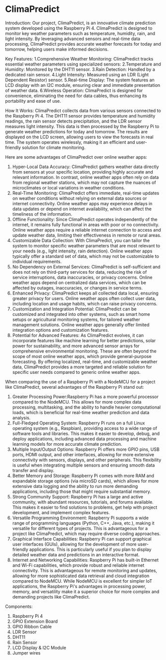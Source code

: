 # ClimaPredict
Introduction:
Our project, ClimaPredict, is an innovative climate prediction system developed using the Raspberry Pi 4. ClimaPredict is designed to monitor key weather parameters such as temperature, humidity, rain, and light intensity. By leveraging advanced sensors and real-time data processing, ClimaPredict provides accurate weather forecasts for today and tomorrow, helping users make informed decisions.

Key Features:
1.Comprehensive Weather Monitoring: ClimaPredict tracks essential weather parameters using specialized sensors:
2.Temperature and Humidity: Monitored by the DHT11 sensor.
3.Rain Detection: Handled by a dedicated rain sensor.
4.Light Intensity: Measured using an LDR (Light Dependent Resistor) sensor.
5.Real-time Display: The system features an LCD display with an I2C module, ensuring clear and immediate presentation of weather data.
6.Wireless Operation: ClimaPredict is designed for convenience, eliminating the need for data cables, thus enhancing its portability and ease of use.


How It Works:
ClimaPredict collects data from various sensors connected to the Raspberry Pi 4. The DHT11 sensor provides temperature and humidity readings, the rain sensor detects precipitation, and the LDR sensor measures light intensity. This data is then processed by the Raspberry Pi to generate weather predictions for today and tomorrow. The results are displayed on the LCD screen, allowing users to view the forecasts in real time. The system operates wirelessly, making it an efficient and user-friendly solution for climate monitoring.


Here are some advantages of ClimaPredict over online weather apps:
1. Hyper-Local Data Accuracy: ClimaPredict gathers weather data directly from sensors at your specific location, providing highly accurate and relevant information. In contrast, online weather apps often rely on data from regional weather stations, which may not capture the nuances of microclimates or local variations in weather conditions.
2. Real-Time Monitoring: ClimaPredict offers immediate, real-time updates on weather conditions without relying on external data sources or internet connectivity. Online weather apps may experience delays in data updates or depend on internet availability, which can affect the timeliness of the information.
3. Offline Functionality: Since ClimaPredict operates independently of the internet, it remains fully functional in areas with poor or no connectivity. Online weather apps require a reliable internet connection to access and update weather data, limiting their effectiveness in remote or rural areas.
4. Customizable Data Collection: With ClimaPredict, you can tailor the system to monitor specific weather parameters that are most relevant to your needs (e.g., light intensity, rain detection). Online weather apps typically offer a standard set of data, which may not be customizable to individual requirements.
5. No Dependency on External Services: ClimaPredict is self-sufficient and does not rely on third-party services for data, reducing the risk of service interruptions, data inaccuracies, or privacy concerns. Online weather apps depend on centralized data services, which can be affected by outages, inaccuracies, or changes in service terms.
6. Enhanced Privacy: ClimaPredict keeps all collected data local, ensuring greater privacy for users. Online weather apps often collect user data, including location and usage habits, which can raise privacy concerns.
7. Customization and Integration Potential: ClimaPredict can be customized and integrated into other systems, such as smart home setups or agricultural monitoring systems, for tailored weather management solutions. Online weather apps generally offer limited integration options and customization features.
8. Potential for Advanced Features: As ClimaPredict evolves, it can incorporate features like machine learning for better predictions, solar power for sustainability, and more advanced sensor arrays for comprehensive environmental monitoring. These are often beyond the scope of most online weather apps, which provide general-purpose forecasting.
                                                                              By offering localized, real-time, and customizable weather data, ClimaPredict provides a more targeted and reliable solution for specific user needs compared to generic online weather apps.


When comparing the use of a Raspberry Pi with a NodeMCU for a project like ClimaPredict, several advantages of the Raspberry Pi stand out:
1. Greater Processing Power:Raspberry Pi has a more powerful processor compared to the NodeMCU. This allows for more complex data processing, multitasking, and the ability to handle heavier computational loads, which is beneficial for real-time weather prediction and data analysis.
2. Full-Fledged Operating System: Raspberry Pi runs on a full Linux operating system (e.g., Raspbian), providing access to a wide range of software tools and libraries. This makes it easier to develop, debug, and deploy applications, including advanced data processing and machine learning models for more accurate climate prediction.
3. Multiple Input/Output Options: Raspberry Pi offers more GPIO pins, USB ports, HDMI output, and other interfaces, allowing for more extensive connectivity with sensors, displays, and other peripherals. This flexibility is useful when integrating multiple sensors and ensuring smooth data transfer and display.
4. Better Memory and Storage: Raspberry Pi comes with more RAM and expandable storage options (via microSD cards), which allows for more extensive data logging and the ability to run more demanding applications, including those that might require substantial memory.
5. Strong Community Support: Raspberry Pi has a large and active community, with abundant resources, tutorials, and forums available. This makes it easier to find solutions to problems, get help with project development, and implement complex features.
6. Versatile Programming Environment: Raspberry Pi supports a wide range of programming languages (Python, C++, Java, etc.), making it versatile for different types of projects. This is advantageous for a project like ClimaPredict, which may require diverse coding approaches.
7. Graphical Interface Capabilities: Raspberry Pi can support graphical user interfaces (GUIs), allowing for the development of more user-friendly applications. This is particularly useful if you plan to display detailed weather data and predictions in an interactive format.
8. Internet and Networking Capabilities: Raspberry Pi has built-in Ethernet and Wi-Fi capabilities, which provide robust and reliable internet connectivity. This is advantageous for remote monitoring and updates, allowing for more sophisticated data retrieval and cloud integration compared to NodeMCU.
                                                                               While NodeMCU is excellent for simpler IoT applications, the Raspberry Pi's advantages in processing power, memory, and versatility make it a superior choice for more complex and demanding projects like ClimaPredict.


Components:
1. Raspberry Pi 4
2. GPIO Extension Board
3. GPIO Ribbon Cable
4. LDR Sensor
5. DHT11
6. Rain Sensor
7. LCD Display & I2C Module
8. Jumper wires
